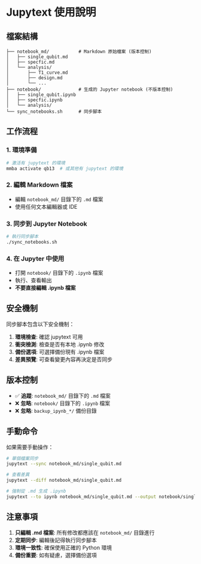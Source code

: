 # Jupytext 使用說明

## 檔案結構

```
├── notebook_md/           # Markdown 原始檔案 (版本控制)
│   ├── single_qubit.md
│   ├── specfic.md
│   └── analysis/
│       ├── T1_curve.md
│       ├── design.md
│       └── ...
├── notebook/              # 生成的 Jupyter notebook (不版本控制)
│   ├── single_qubit.ipynb
│   ├── specfic.ipynb
│   └── analysis/
└── sync_notebooks.sh      # 同步腳本
```

## 工作流程

### 1. 環境準備
```bash
# 激活有 jupytext 的環境
mmba activate qb13  # 或其他有 jupytext 的環境
```

### 2. 編輯 Markdown 檔案
- 編輯 `notebook_md/` 目錄下的 `.md` 檔案
- 使用任何文本編輯器或 IDE

### 3. 同步到 Jupyter Notebook
```bash
# 執行同步腳本
./sync_notebooks.sh
```

### 4. 在 Jupyter 中使用
- 打開 `notebook/` 目錄下的 `.ipynb` 檔案
- 執行、查看輸出
- **不要直接編輯 .ipynb 檔案**

## 安全機制

同步腳本包含以下安全機制：

1. **環境檢查**: 確認 jupytext 可用
2. **衝突檢測**: 檢查是否有本地 .ipynb 修改
3. **備份選項**: 可選擇備份現有 .ipynb 檔案
4. **差異預覽**: 可查看變更內容再決定是否同步

## 版本控制

- ✅ **追蹤**: `notebook_md/` 目錄下的 `.md` 檔案
- ❌ **忽略**: `notebook/` 目錄下的 `.ipynb` 檔案
- ❌ **忽略**: `backup_ipynb_*/` 備份目錄

## 手動命令

如果需要手動操作：

```bash
# 單個檔案同步
jupytext --sync notebook_md/single_qubit.md

# 查看差異
jupytext --diff notebook_md/single_qubit.md

# 強制從 .md 生成 .ipynb
jupytext --to ipynb notebook_md/single_qubit.md --output notebook/single_qubit.ipynb
```

## 注意事項

1. **只編輯 .md 檔案**: 所有修改都應該在 `notebook_md/` 目錄進行
2. **定期同步**: 編輯後記得執行同步腳本
3. **環境一致性**: 確保使用正確的 Python 環境
4. **備份重要**: 如有疑慮，選擇備份選項 